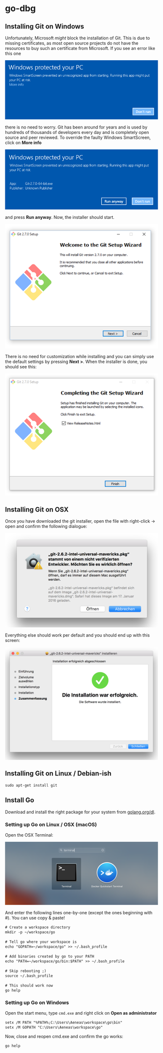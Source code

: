 # go-dbg

## Installing Git on Windows

Unfortunately, Microsoft *might* block the installation of Git. This is due to missing certificates, as most open source
projects do not have the resources to buy such an certificate from Microsoft. If you see an error like this one

![](docs/win-prevents-git-install.png)

there is no need to worry. Git has been around for years and is used by hundreds of thousands of developers every day
and is completely open source and peer reviewed. To override the faulty Windows SmartScreen, click on **More info**

![](docs/win-prevents-git-install-override.png)

and press **Run anyway**. Now, the installer should start.

![](docs/git-install-windows.png)

There is no need for customization while installing and you can simply use the default settings
by pressing **Next >**. When the installer is done, you should see this:

![](docs/git-install-windows-success.png)

## Installing Git on OSX

Once you have downloaded the git installer, open the file with right-click -> open and confirm
the following dialogue:

![](docs/mac-git-warning.png)

Everything else should work per default and you should end up with this screen:

![](docs/mac-git-success.png)

## Installing Git on Linux / Debian-ish

```
sudo apt-get install git
```

## Install Go

Download and install the right package for your system from
[golang.org/dl](https://golang.org/dl).

### Setting up Go on Linux / OSX (macOS)

Open the OSX Terminal:

![](docs/mac-open-terminal.png)

And enter the following lines one-by-one (except the ones beginning with #). You can use copy & paste!

```
# Create a workspace directory
mkdir -p ~/workspace/go

# Tell go where your workspace is
echo "GOPATH=~/workspace/go" >> ~/.bash_profile

# Add binaries created by go to your PATH
echo "PATH=~/workspace/go/bin:$PATH" >> ~/.bash_profile

# Skip rebooting ;)
source ~/.bash_profile

# This should work now
go help
```

### Setting up Go on Windows

Open the start menu, type `cmd.exe` and right click on **Open as administrator**

```
setx /M PATH "%PATH%;C:\Users\Aeneas\workspace\go\bin"
setx /M GOPATH "C:\Users\Aeneas\workspace\go"
```

Now, close and reopen cmd.exe and confirm the go works:

```
go help
```

